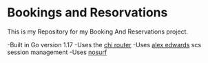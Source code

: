 # Bookings and Resorvations
This is my Repository for my Booking And Reservations project.

-Built in Go version 1.17
-Uses the [chi router](https://github.com/go-chi/chi/v5 )
-Uses [alex edwards](https://github.com/alexedwards/scs/v2) scs session management
-Uses [nosurf](https://github.com/justinas/nosurf)